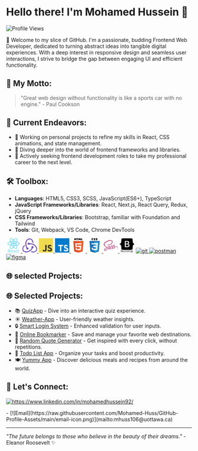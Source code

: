 # Hello there! I'm Mohamed Hussein 👋  

![Profile Views](https://komarev.com/ghpvc/?username=Mohamed-Huss&label=Profile%20views&color=0e75b6&style=flat)

🚀 Welcome to my slice of GitHub. I'm a passionate, budding Frontend Web Developer, dedicated to turning abstract ideas into tangible digital experiences. With a deep interest in responsive design and seamless user interactions, I strive to bridge the gap between engaging UI and efficient functionality.

## 🎯 My Motto:
> "Great web design without functionality is like a sports car with no engine." - Paul Cookson

## 🔭 Current Endeavors:
- 🔨 Working on personal projects to refine my skills in React, CSS animations, and state management.
- 🌱 Diving deeper into the world of frontend frameworks and libraries.
- 💼 Actively seeking frontend development roles to take my professional career to the next level.

## 🛠 Toolbox:
- **Languages**: HTML5, CSS3, SCSS, JavaScript(ES6+), TypeScript
- **JavaScript Frameworks/Libraries**: React, Next.js, React Query, Redux, jQuery
- **CSS Frameworks/Libraries**: Bootstrap, familiar with Foundation and Tailwind
- **Tools**: Git, Webpack, VS Code, Chrome DevTools

<!-- List of technology icons -->
<p> <a href="https://reactjs.org/" target="_blank" rel="noreferrer"> <img src="https://raw.githubusercontent.com/devicons/devicon/master/icons/react/react-original-wordmark.svg" alt="react" width="40" height="40"/> </a> 
 <a href="https://redux.js.org" target="_blank" rel="noreferrer"> <img src="https://raw.githubusercontent.com/devicons/devicon/master/icons/redux/redux-original.svg" alt="redux" width="40" height="40"/> </a>
<a href="https://developer.mozilla.org/en-US/docs/Web/JavaScript" target="_blank" rel="noreferrer"> <img src="https://raw.githubusercontent.com/devicons/devicon/master/icons/javascript/javascript-original.svg" alt="javascript" width="40" height="40"/> </a>
<a href="https://www.typescriptlang.org/" target="_blank" rel="noreferrer"> <img src="https://raw.githubusercontent.com/devicons/devicon/master/icons/typescript/typescript-original.svg" alt="typescript" width="40" height="40"/> </a>
<a href="https://www.w3.org/html/" target="_blank" rel="noreferrer"> <img src="https://raw.githubusercontent.com/devicons/devicon/master/icons/html5/html5-original-wordmark.svg" alt="html5" width="40" height="40"/> </a> 
<a href="https://www.w3schools.com/css/" target="_blank" rel="noreferrer"> <img src="https://raw.githubusercontent.com/devicons/devicon/master/icons/css3/css3-original-wordmark.svg" alt="css3" width="40" height="40"/> </a>
<a href="https://sass-lang.com" target="_blank" rel="noreferrer"> <img src="https://raw.githubusercontent.com/devicons/devicon/master/icons/sass/sass-original.svg" alt="sass" width="40" height="40"/> </a>
<a href="https://getbootstrap.com" target="_blank" rel="noreferrer"> <img src="https://raw.githubusercontent.com/devicons/devicon/master/icons/bootstrap/bootstrap-plain-wordmark.svg" alt="bootstrap" width="40" height="40"/></a>
<a href="https://git-scm.com/" target="_blank" rel="noreferrer"> <img src="https://www.vectorlogo.zone/logos/git-scm/git-scm-icon.svg" alt="git" width="40" height="40"/> </a> 
<a href="https://postman.com" target="_blank" rel="noreferrer"> <img src="https://www.vectorlogo.zone/logos/getpostman/getpostman-icon.svg" alt="postman" width="40" height="40"/> </a>
<a href="https://www.figma.com/" target="_blank" rel="noreferrer"> <img src="https://www.vectorlogo.zone/logos/figma/figma-icon.svg" alt="figma" width="40" height="40"/> </a>
</p>


## 🌐 selected Projects:
## 🌐 Selected Projects:
- 📚 [QuizApp](https://github.com/Mohamed-Huss/QuizApp) - Dive into an interactive quiz experience.
- ☀️ [Weather-App](https://github.com/Mohamed-Huss/Weather-App) - User-friendly weather insights.
- 🔒 [Smart Login System](https://github.com/Mohamed-Huss/Smart-Login-System) - Enhanced validation for user inputs.
- 📖 [Online Bookmarker](https://github.com/Mohamed-Huss/My-Bookmark) - Save and manage your favorite web destinations.
- 💬 [Random Quote Generator](https://github.com/Mohamed-Huss/Random-quote-generator) - Get inspired with every click, without repetitions.
- 📝 [Todo List App](https://github.com/Mohamed-Huss/Todo-List-App) - Organize your tasks and boost productivity.
- 🍽️ [Yummy App](https://github.com/Mohamed-Huss/Yummy-App) - Discover delicious meals and recipes from around the world.

## 🤝 Let's Connect:

<p align="left">
<a href="https://www.linkedin.com/in/mohamedhussein92/" target="blank">
<img align="center" src="https://raw.githubusercontent.com/rahuldkjain/github-profile-readme-generator/master/src/images/icons/Social/linked-in-alt.svg" alt="https://www.linkedin.com/in/mohamedhussein92/" height="15" width="20" /></a>
</p>
- [![Email](https://raw.githubusercontent.com/Mohamed-Huss/GitHub-Profile-Assets/main/email-icon.png)](mailto:mhuss106@uottawa.ca)

---

_"The future belongs to those who believe in the beauty of their dreams."_ - Eleanor Roosevelt ✨
